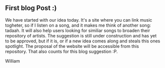 First blog Post :)
------------------
We have started with our idea today. It's a site where you can link music togheter, so if I listen on a song, and it makes me think of another song: tadaah. It will also help users looking for similiar songs to broaden their repository of artists.
The suggestion is still under construction and has yet to be approved, but if it is, or if a new idea comes along and steals this ones spotlight. The proposal of the website will be accessible from this repository. That also counts for this blog suggestion :P.

William